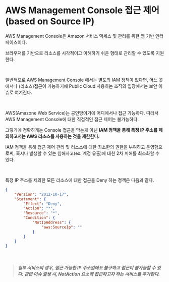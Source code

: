 # AWS Management Console 접근 제어 (based on Source IP)

AWS Management Console은 Amazon 서비스 액세스 및 관리를 위한 웹 기반 인터페이스이다.

브라우저를 기반으로 리소스를 시각적이고 이해하기 쉬운 형태로 관리할 수 있도록 지원한다.

<br>

일반적으로 AWS Management Console 에서는 별도의 IAM 정책이 없다면, 어느 곳에서나 (리소스)접근이 가능하기에 Public Cloud 사용하는 조직의 입장에서는 보안 이슈로 여겨진다.

<br>

AWS(Amazone Web Service)는 공인망이기에 어디에서나 접근 가능하다. 따라서 AWS Management Console에 대한 직접적인 접근 제어는 불가능하다.

그렇기에 정확하게는 Console 접근을 막는게 아닌 **IAM 정책을 통해 특정 IP 주소를 제외하고서는 AWS 리소스를 사용하는 것을 제한한다.**

IAM 정책을 통해 접근 제어 관리 및 리소스에 대한 최소한의 권한을 부여하고 운영함으로써, 혹시나 발생할 수 있는 침해사고(ex. 계정 유출)에 대한 2차 피해를 최소화할 수 있다.

<br>

특정 IP 주소를 제외한 모든 리소스에 대한 접근을 Deny 하는 정책은 다음과 같다.
```json
{
    "Version": "2012-10-17",
    "Statement": {
        "Effect": "Deny",
        "Action": "*",
        "Resource": "*",
        "Condition": {
            "NotIpAddress": {
                "aws:SourceIp": ""
            }
        }
    }
}
```

<br>

> ##### 일부 서비스의 경우, 접근 가능한 IP 주소임에도 불구하고 접근이 불가능할 수 있다. 관련 이슈 발생 시, NotAction 요소에 접근하고자 하는 서비스를 추가한다.

